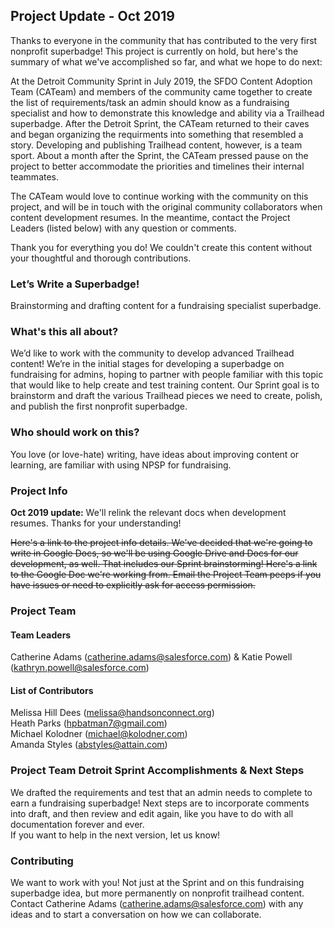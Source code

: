 ## Project Update - Oct 2019 ##
Thanks to everyone in the community that has contributed to the very first nonprofit superbadge! This project is currently on hold, but here's the summary of what we've accomplished so far, and what we hope to do next:

At the Detroit Community Sprint in July 2019, the SFDO Content Adoption Team (CATeam) and members of the community came together to create the list of requirements/task an admin should know as a fundraising specialist and how to demonstrate this knowledge and ability via a Trailhead superbadge. After the Detroit Sprint, the CATeam returned to their caves and began organizing the requirments into something that resembled a story. Developing and publishing Trailhead content, however, is a team sport. About a month after the Sprint, the CATeam pressed pause on the project to better accommodate the priorities and timelines their internal teammates. 

The CATeam would love to continue working with the community on this project, and will be in touch with the original community collaborators when content development resumes. In the meantime, contact the Project Leaders (listed below) with any question or comments. 

Thank you for everything you do! We couldn't create this content without your thoughtful and thorough contributions.  

### Let’s Write a Superbadge!
Brainstorming and drafting content for a fundraising specialist superbadge. 

### What's this all about?
We’d like to work with the community to develop advanced Trailhead content! We’re in the initial stages for developing a superbadge on fundraising for admins, hoping to partner with people familiar with this topic that would like to help create and test training content. Our Sprint goal is to brainstorm and draft the various Trailhead pieces we need to create, polish, and publish the first nonprofit superbadge.

### Who should work on this? 
You love (or love-hate) writing, have ideas about improving content or learning, are familiar with using NPSP for fundraising. 

### Project Info
**Oct 2019 update:**  We'll relink the relevant docs when development resumes. Thanks for your understanding! 

~~Here's a link to the project info details. We've decided that we're going to write in Google Docs, so we'll be using Google Drive and Docs for our development, as well. That includes our Sprint brainstorming! Here's a link to the Google Doc we're working from. Email the Project Team peeps if you have issues or need to explicitly ask for access permission.~~

### Project Team
#### Team Leaders  
Catherine Adams (catherine.adams@salesforce.com) & Katie Powell (kathryn.powell@salesforce.com)
#### List of Contributors     
Melissa Hill Dees (melissa@handsonconnect.org)  
Heath Parks (hpbatman7@gmail.com)  
Michael Kolodner (michael@kolodner.com)  
Amanda Styles (abstyles@attain.com)

### Project Team Detroit Sprint Accomplishments & Next Steps
We drafted the requirements and test that an admin needs to complete to earn a fundraising superbadge! Next steps are to incorporate comments into draft, and then review and edit again, like you have to do with all documentation forever and ever.  
If you want to help in the next version, let us know! 

### Contributing
We want to work with you! Not just at the Sprint and on this fundraising superbadge idea, but more permanently on nonprofit trailhead content. Contact Catherine Adams (catherine.adams@salesforce.com) with any ideas and to start a conversation on how we can collaborate. 
